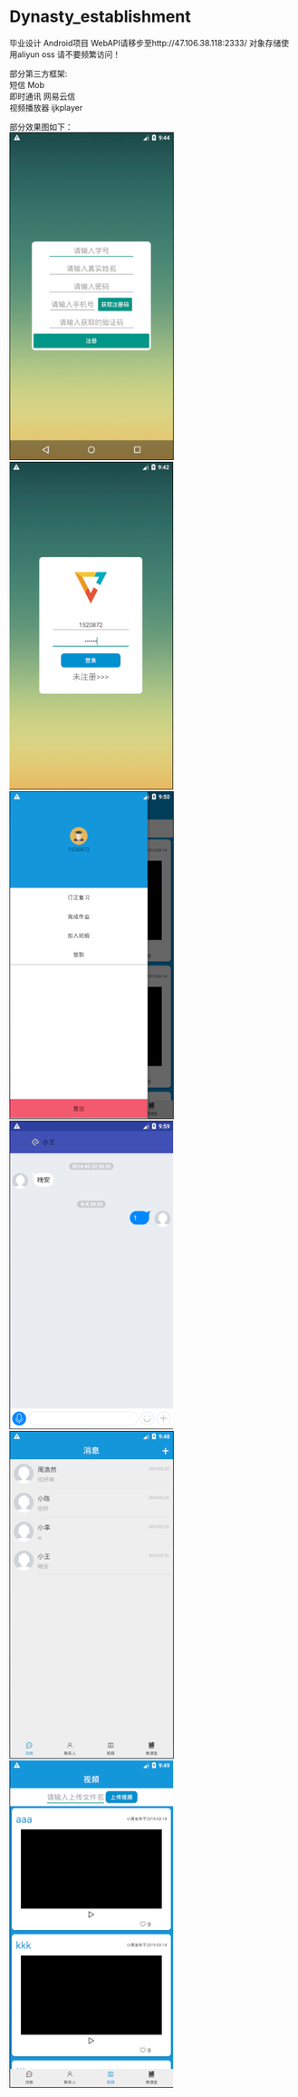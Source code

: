 # Dynasty_establishment

毕业设计 Android项目 WebAPI请移步至http://47.106.38.118:2333/ 对象存储使用aliyun oss 请不要频繁访问！

部分第三方框架:  
短信 Mob  
即时通讯 网易云信  
视频播放器 ijkplayer  
  
部分效果图如下：  
![](/注册.png)  
![](/登录.png)  
![](/侧边栏.png)  
![](/聊天.png)  
![](/主界面1.png)  
![](/主界面2.png)  
